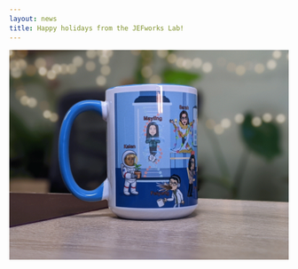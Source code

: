 ```yaml
---
layout: news
title: Happy holidays from the JEFworks Lab!
---
```


![](/assets/news/lab_holiday_mug_2022.gif)
